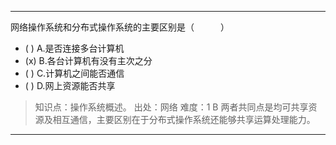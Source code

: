 ---
网络操作系统和分布式操作系统的主要区别是（　　　）
- ( ) A.是否连接多台计算机 
- (x) B.各台计算机有没有主次之分 
- ( ) C.计算机之间能否通信 
- ( ) D.网上资源能否共享

> 知识点：操作系统概述。
> 出处：网络
> 难度：1
> B 两者共同点是均可共享资源及相互通信，主要区别在于分布式操作系统还能够共享运算处理能力。

---